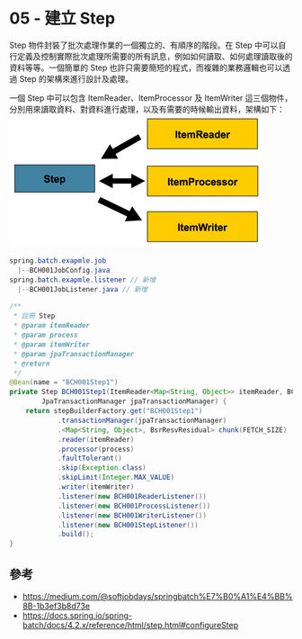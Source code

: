 # 05 - 建立 Step

Step 物件封裝了批次處理作業的一個獨立的、有順序的階段。在 Step 中可以自行定義及控制實際批次處理所需要的所有訊息，例如如何讀取、如何處理讀取後的資料等等。一個簡單的 Step 也許只需要簡短的程式，而複雜的業務邏輯也可以透過 Step 的架構來進行設計及處理。

一個 Step 中可以包含 ItemReader、ItemProcessor 及 ItemWriter 這三個物件，分別用來讀取資料、對資料進行處理，以及有需要的時候輸出資料，架構如下：
![](/images/5-1.png)

```java
spring.batch.exapmle.job
  |--BCH001JobConfig.java 
spring.batch.exapmle.listener // 新增
  |--BCH001JobListener.java // 新增
```

```java
/**
 * 註冊 Step
 * @param itemReader
 * @param process
 * @param itemWriter
 * @param jpaTransactionManager
 * @return
 */
@Bean(name = "BCH001Step1")
private Step BCH001Step1(ItemReader<Map<String, Object>> itemReader, BCH001Processor process, ItemWriter<BsrResvResidual> itemWriter,
        JpaTransactionManager jpaTransactionManager) {
    return stepBuilderFactory.get("BCH001Step1")
            .transactionManager(jpaTransactionManager)
            .<Map<String, Object>, BsrResvResidual> chunk(FETCH_SIZE)
            .reader(itemReader)
            .processor(process)
            .faultTolerant()
            .skip(Exception.class)
            .skipLimit(Integer.MAX_VALUE)
            .writer(itemWriter)
            .listener(new BCH001ReaderListener())
            .listener(new BCH001ProcessListener())
            .listener(new BCH001WriterListener())
            .listener(new BCH001StepListener())
            .build();
}
```

## 參考
* https://medium.com/@softjobdays/springbatch%E7%B0%A1%E4%BB%8B-1b3ef3b8d73e 
* https://docs.spring.io/spring-batch/docs/4.2.x/reference/html/step.html#configureStep

